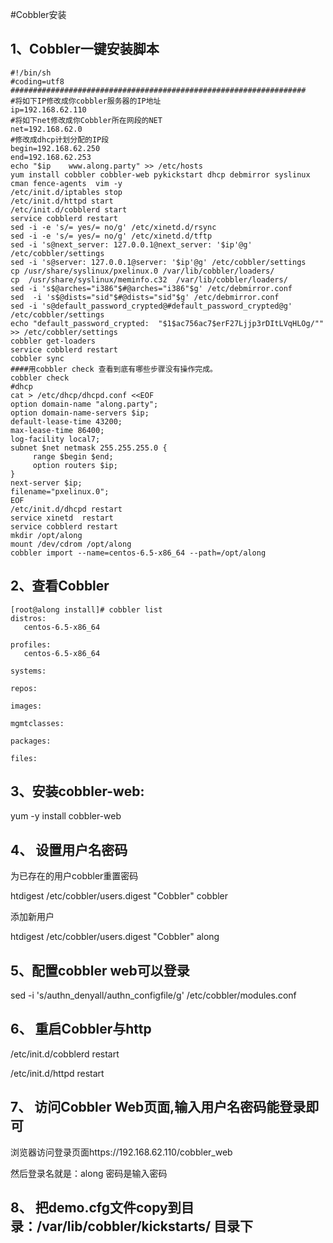 #Cobbler安装

## 1、Cobbler一键安装脚本

    #!/bin/sh
    #coding=utf8
    ##################################################################
    #将如下IP修改成你cobbler服务器的IP地址
    ip=192.168.62.110
    #将如下net修改成你Cobbler所在网段的NET  
    net=192.168.62.0  
    #修改成dhcp计划分配的IP段
    begin=192.168.62.250
    end=192.168.62.253
    echo "$ip    www.along.party" >> /etc/hosts
    yum install cobbler cobbler-web pykickstart dhcp debmirror syslinux cman fence-agents  vim -y
    /etc/init.d/iptables stop
    /etc/init.d/httpd start
    /etc/init.d/cobblerd start
    service cobblerd restart
    sed -i -e 's/= yes/= no/g' /etc/xinetd.d/rsync
    sed -i -e 's/= yes/= no/g' /etc/xinetd.d/tftp
    sed -i 's@next_server: 127.0.0.1@next_server: '$ip'@g' /etc/cobbler/settings
    sed -i 's@server: 127.0.0.1@server: '$ip'@g' /etc/cobbler/settings
    cp /usr/share/syslinux/pxelinux.0 /var/lib/cobbler/loaders/
    cp  /usr/share/syslinux/meminfo.c32  /var/lib/cobbler/loaders/
    sed -i 's$@arches="i386"$#@arches="i386"$g' /etc/debmirror.conf
    sed  -i 's$@dists="sid"$#@dists="sid"$g' /etc/debmirror.conf
    sed -i 's@default_password_crypted@#default_password_crypted@g' /etc/cobbler/settings
    echo "default_password_crypted:  "$1$ac756ac7$erF27Ljjp3rDItLVqHLOg/"" >> /etc/cobbler/settings
    cobbler get-loaders
    service cobblerd restart
    cobbler sync
    ####用cobbler check 查看到底有哪些步骤没有操作完成。
    cobbler check
    #dhcp 
    cat > /etc/dhcp/dhcpd.conf <<EOF
    option domain-name "along.party";
    option domain-name-servers $ip;
    default-lease-time 43200;
    max-lease-time 86400;
    log-facility local7;
    subnet $net netmask 255.255.255.0 {
         range $begin $end;
         option routers $ip;
    }
    next-server $ip;
    filename="pxelinux.0";
    EOF
    /etc/init.d/dhcpd restart
    service xinetd  restart
    service cobblerd restart
    mkdir /opt/along
    mount /dev/cdrom /opt/along 
    cobbler import --name=centos-6.5-x86_64 --path=/opt/along

## 2、查看Cobbler

    [root@along install]# cobbler list
    distros:
       centos-6.5-x86_64
    
    profiles:
       centos-6.5-x86_64
    
    systems:
    
    repos:
    
    images:
    
    mgmtclasses:
    
    packages:
    
    files:

## 3、安装cobbler-web:

yum -y install cobbler-web


## 4、 设置用户名密码

为已存在的用户cobbler重置密码

htdigest /etc/cobbler/users.digest "Cobbler" cobbler  

添加新用户

htdigest /etc/cobbler/users.digest "Cobbler" along

## 5、配置cobbler web可以登录

sed -i 's/authn_denyall/authn_configfile/g' /etc/cobbler/modules.conf
## 6、 重启Cobbler与http

/etc/init.d/cobblerd restart 

/etc/init.d/httpd restart
## 7、 访问Cobbler Web页面,输入用户名密码能登录即可

浏览器访问登录页面https://192.168.62.110/cobbler_web

然后登录名就是：along  密码是输入密码

## 8、 把demo.cfg文件copy到目录：/var/lib/cobbler/kickstarts/ 目录下